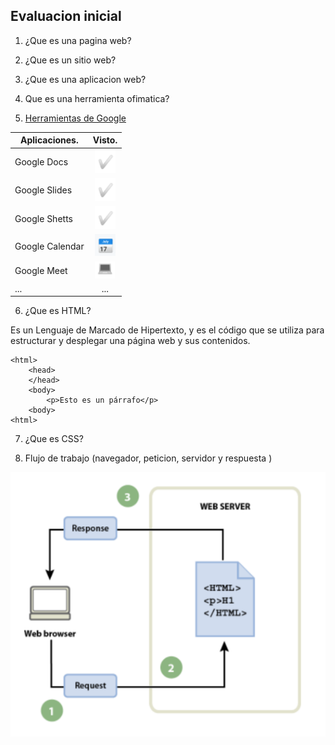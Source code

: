 ## Evaluacion inicial

1. ¿Que es una pagina web?

2. ¿Que es un sitio web?

3. ¿Que es una aplicacion web?

4. Que es una herramienta ofimatica?

5. [Herramientas de Google](https://www.google.com/intl/es-419/chrome/browser-tools/ "Herramientas de Google")

|Aplicaciones.|Visto.|
|---------------|:------------:|
|Google Docs|![Esto es una foto de prueba](https://github.com/QuicoSanchez/ASIX1-M4-UF1-A2-Evaluacion_Inicial/blob/main/Visto%20.png "Titulo opcional de la imagen")|
|Google Slides|![Esto es una foto de prueba](https://github.com/QuicoSanchez/ASIX1-M4-UF1-A2-Evaluacion_Inicial/blob/main/Visto%20.png "Titulo opcional de la imagen")|
|Google Shetts|![Esto es una foto de prueba](https://github.com/QuicoSanchez/ASIX1-M4-UF1-A2-Evaluacion_Inicial/blob/main/Visto%20.png "Titulo opcional de la imagen")|
|Google Calendar|![Esto es una foto de prueba](https://github.com/QuicoSanchez/ASIX1-M4-UF1-A2-Evaluacion_Inicial/blob/main/Calendar.png "Titulo opcional de la imagen")|
|Google Meet|![Esto es una foto de prueba](https://github.com/QuicoSanchez/ASIX1-M4-UF1-A2-Evaluacion_Inicial/blob/main/Meet.png "Titulo opcional de la imagen")|
|...|...|

6. ¿Que es HTML?

Es un Lenguaje de Marcado de Hipertexto, y es el código que se utiliza para estructurar y desplegar una página web y sus contenidos.

```
<html> 
    <head>
    </head>
    <body>
        <p>Esto es un párrafo</p>
    <body>
<html>
```

7. ¿Que es CSS?

8. Flujo de trabajo (navegador, peticion, servidor y respuesta )

![Esto es una foto de prueba](https://github.com/QuicoSanchez/ASIX1-M4-UF1-A2-Evaluacion_Inicial/blob/main/Flujo%20de%20Trabajo.png "Titulo opcional de la imagen")